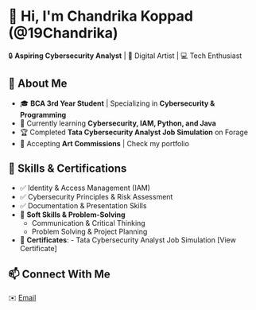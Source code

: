 # 👋 Hi, I'm Chandrika Koppad (@19Chandrika)
🔒 **Aspiring Cybersecurity Analyst** | 🎨 Digital Artist | 💻 Tech Enthusiast  

## 🚀 About Me  
- 🎓 **BCA 3rd Year Student** | Specializing in **Cybersecurity & Programming**  
- 🌱 Currently learning **Cybersecurity, IAM, Python, and Java**  
- 🏆 Completed **Tata Cybersecurity Analyst Job Simulation** on Forage  
- 🎨 Accepting **Art Commissions** | Check my portfolio  

## 💼 Skills & Certifications  
- ✅ Identity & Access Management (IAM)  
- ✅ Cybersecurity Principles & Risk Assessment  
- ✅ Documentation & Presentation Skills
- 🎯 **Soft Skills & Problem-Solving**  
  - Communication & Critical Thinking  
  - Problem Solving & Project Planning
- 📜 **Certificates**: - Tata Cybersecurity Analyst Job Simulation 
  [View Certificate]

## 📫 Connect With Me  
✉️ [Email](chandrikakoppad@gmail.com)
